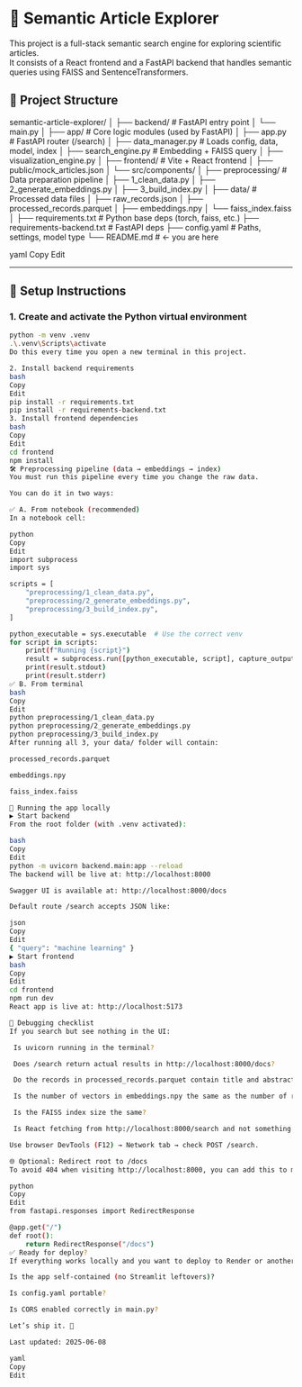 # 🧠 Semantic Article Explorer

This project is a full-stack semantic search engine for exploring scientific articles.  
It consists of a React frontend and a FastAPI backend that handles semantic queries using FAISS and SentenceTransformers.


## 📁 Project Structure

semantic-article-explorer/
│
├── backend/ # FastAPI entry point
│ └── main.py
│
├── app/ # Core logic modules (used by FastAPI)
│ ├── app.py # FastAPI router (/search)
│ ├── data_manager.py # Loads config, data, model, index
│ ├── search_engine.py # Embedding + FAISS query
│ ├── visualization_engine.py
│
├── frontend/ # Vite + React frontend
│ ├── public/mock_articles.json
│ └── src/components/
│
├── preprocessing/ # Data preparation pipeline
│ ├── 1_clean_data.py
│ ├── 2_generate_embeddings.py
│ ├── 3_build_index.py
│
├── data/ # Processed data files
│ ├── raw_records.json
│ ├── processed_records.parquet
│ ├── embeddings.npy
│ └── faiss_index.faiss
│
├── requirements.txt # Python base deps (torch, faiss, etc.)
├── requirements-backend.txt # FastAPI deps
├── config.yaml # Paths, settings, model type
└── README.md # ← you are here

yaml
Copy
Edit

---

## 🔧 Setup Instructions

### 1. Create and activate the Python virtual environment

```bash
python -m venv .venv
.\.venv\Scripts\activate
Do this every time you open a new terminal in this project.

2. Install backend requirements
bash
Copy
Edit
pip install -r requirements.txt
pip install -r requirements-backend.txt
3. Install frontend dependencies
bash
Copy
Edit
cd frontend
npm install
🛠 Preprocessing pipeline (data → embeddings → index)
You must run this pipeline every time you change the raw data.

You can do it in two ways:

✅ A. From notebook (recommended)
In a notebook cell:

python
Copy
Edit
import subprocess
import sys

scripts = [
    "preprocessing/1_clean_data.py",
    "preprocessing/2_generate_embeddings.py",
    "preprocessing/3_build_index.py",
]

python_executable = sys.executable  # Use the correct venv
for script in scripts:
    print(f"Running {script}")
    result = subprocess.run([python_executable, script], capture_output=True, text=True)
    print(result.stdout)
    print(result.stderr)
✅ B. From terminal
bash
Copy
Edit
python preprocessing/1_clean_data.py
python preprocessing/2_generate_embeddings.py
python preprocessing/3_build_index.py
After running all 3, your data/ folder will contain:

processed_records.parquet

embeddings.npy

faiss_index.faiss

🚀 Running the app locally
▶ Start backend
From the root folder (with .venv activated):

bash
Copy
Edit
python -m uvicorn backend.main:app --reload
The backend will be live at: http://localhost:8000

Swagger UI is available at: http://localhost:8000/docs

Default route /search accepts JSON like:

json
Copy
Edit
{ "query": "machine learning" }
▶ Start frontend
bash
Copy
Edit
cd frontend
npm run dev
React app is live at: http://localhost:5173

🧪 Debugging checklist
If you search but see nothing in the UI:

 Is uvicorn running in the terminal?

 Does /search return actual results in http://localhost:8000/docs?

 Do the records in processed_records.parquet contain title and abstract?

 Is the number of vectors in embeddings.npy the same as the number of records?

 Is the FAISS index size the same?

 Is React fetching from http://localhost:8000/search and not something else?

Use browser DevTools (F12) → Network tab → check POST /search.

🌐 Optional: Redirect root to /docs
To avoid 404 when visiting http://localhost:8000, you can add this to main.py:

python
Copy
Edit
from fastapi.responses import RedirectResponse

@app.get("/")
def root():
    return RedirectResponse("/docs")
✅ Ready for deploy?
If everything works locally and you want to deploy to Render or another host, ask yourself:

Is the app self-contained (no Streamlit leftovers)?

Is config.yaml portable?

Is CORS enabled correctly in main.py?

Let’s ship it. 🚀

Last updated: 2025-06-08

yaml
Copy
Edit
